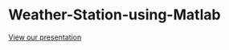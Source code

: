 # Weather-Station-using-Matlab
<a href="https://docs.google.com/presentation/d/19d3mAB86AqDlVlVHkY0GyaH-S1HD9-uCPn3TMap-iXY/edit#slide=id.p">View our presentation</a>
